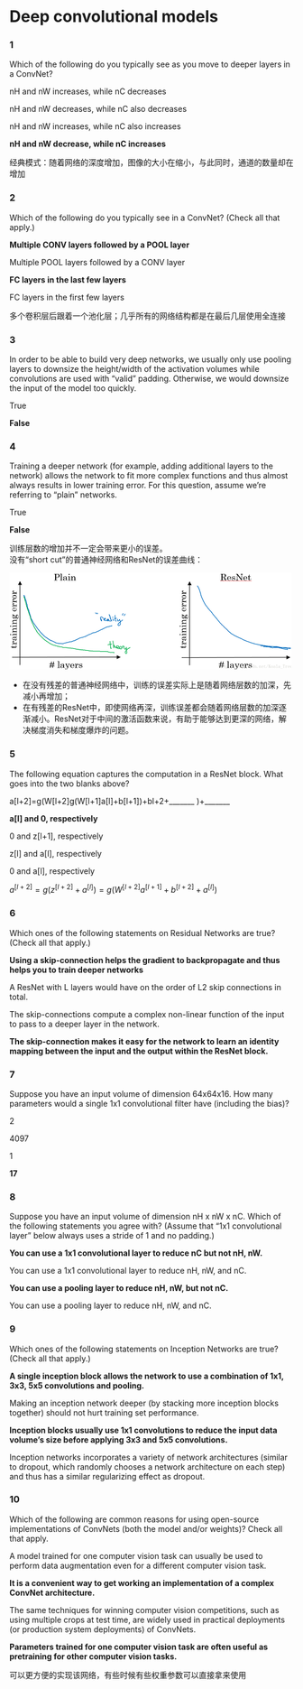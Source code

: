 # Deep convolutional models
### 1
Which of the following do you typically see as you move to deeper layers in a ConvNet?

nH and nW increases, while nC decreases

nH and nW decreases, while nC also decreases

nH and nW increases, while nC also increases

**nH and nW decrease, while nC increases**

经典模式：随着网络的深度增加，图像的大小在缩小，与此同时，通道的数量却在增加

### 2
Which of the following do you typically see in a ConvNet? (Check all that apply.)

**Multiple CONV layers followed by a POOL layer**

Multiple POOL layers followed by a CONV layer

**FC layers in the last few layers**

FC layers in the first few layers

多个卷积层后跟着一个池化层；几乎所有的网络结构都是在最后几层使用全连接

### 3
In order to be able to build very deep networks, we usually only use pooling layers to downsize the height/width of the activation volumes while convolutions are used with “valid” padding. Otherwise, we would downsize the input of the model too quickly.

True

**False**

### 4
Training a deeper network (for example, adding additional layers to the network) allows the network to fit more complex functions and thus almost always results in lower training error. For this question, assume we’re referring to “plain” networks.

True

**False**

训练层数的增加并不一定会带来更小的误差。	
没有“short cut”的普通神经网络和ResNet的误差曲线：

![](images/plain.png)
- 在没有残差的普通神经网络中，训练的误差实际上是随着网络层数的加深，先减小再增加；
- 在有残差的ResNet中，即使网络再深，训练误差都会随着网络层数的加深逐渐减小。ResNet对于中间的激活函数来说，有助于能够达到更深的网络，解决梯度消失和梯度爆炸的问题。

### 5
The following equation captures the computation in a ResNet block. What goes into the two blanks above?

a[l+2]=g(W[l+2]g(W[l+1]a[l]+b[l+1])+bl+2+_______ )+_______

**a[l] and 0, respectively**

0 and z[l+1], respectively

z[l] and a[l], respectively

0 and a[l], respectively

$a^{[l+2]} = g(z^{[l+2]}+a^{[l]})=g(W^{[l+2]}a^{[l+1]}+b^{[l+2]}+a^{[l]})$

### 6
Which ones of the following statements on Residual Networks are true? (Check all that apply.)

**Using a skip-connection helps the gradient to backpropagate and thus helps you to train deeper networks**

A ResNet with L layers would have on the order of L2 skip connections in total.

The skip-connections compute a complex non-linear function of the input to pass to a deeper layer in the network.

**The skip-connection makes it easy for the network to learn an identity mapping between the input and the output within the ResNet block.**

### 7
Suppose you have an input volume of dimension 64x64x16. How many parameters would a single 1x1 convolutional filter have (including the bias)?

2

4097

1

**17**

### 8
Suppose you have an input volume of dimension nH x nW x nC. Which of the following statements you agree with? (Assume that “1x1 convolutional layer” below always uses a stride of 1 and no padding.)

**You can use a 1x1 convolutional layer to reduce nC but not nH, nW.**

You can use a 1x1 convolutional layer to reduce nH, nW, and nC.

**You can use a pooling layer to reduce nH, nW, but not nC.**

You can use a pooling layer to reduce nH, nW, and nC.

### 9
Which ones of the following statements on Inception Networks are true? (Check all that apply.)

**A single inception block allows the network to use a combination of 1x1, 3x3, 5x5 convolutions and pooling.**

Making an inception network deeper (by stacking more inception blocks together) should not hurt training set performance.

**Inception blocks usually use 1x1 convolutions to reduce the input data volume’s size before applying 3x3 and 5x5 convolutions.**

Inception networks incorporates a variety of network architectures (similar to dropout, which randomly chooses a network architecture on each step) and thus has a similar regularizing effect as dropout.

### 10
Which of the following are common reasons for using open-source implementations of ConvNets (both the model and/or weights)? Check all that apply.

A model trained for one computer vision task can usually be used to perform data augmentation even for a different computer vision task.

**It is a convenient way to get working an implementation of a complex ConvNet architecture.**

The same techniques for winning computer vision competitions, such as using multiple crops at test time, are widely used in practical deployments (or production system deployments) of ConvNets.

**Parameters trained for one computer vision task are often useful as pretraining for other computer vision tasks.**

可以更方便的实现该网络，有些时候有些权重参数可以直接拿来使用
